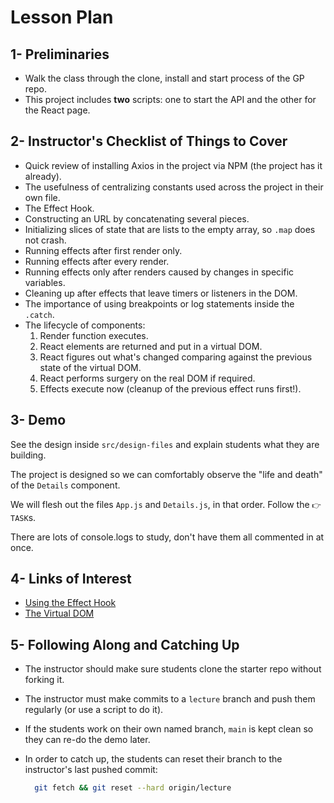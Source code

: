 # Lesson Plan

## 1- Preliminaries

* Walk the class through the clone, install and start process of the GP repo.
* This project includes **two** scripts: one to start the API and the other for the React page.

## 2- Instructor's Checklist of Things to Cover

* Quick review of installing Axios in the project via NPM (the project has it already).
* The usefulness of centralizing constants used across the project in their own file.
* The Effect Hook.
* Constructing an URL by concatenating several pieces.
* Initializing slices of state that are lists to the empty array, so `.map` does not crash.
* Running effects after first render only.
* Running effects after every render.
* Running effects only after renders caused by changes in specific variables.
* Cleaning up after effects that leave timers or listeners in the DOM.
* The importance of using breakpoints or log statements inside the `.catch`.
* The lifecycle of components:
  1. Render function executes.
  1. React elements are returned and put in a virtual DOM.
  1. React figures out what's changed comparing against the previous state of the virtual DOM.
  1. React performs surgery on the real DOM if required.
  1. Effects execute now (cleanup of the previous effect runs first!).

## 3- Demo

See the design inside `src/design-files` and explain students what they are building.

The project is designed so we can comfortably observe the "life and death" of the `Details` component.

We will flesh out the files `App.js` and `Details.js`, in that order. Follow the `👉 TASK`s.

There are lots of console.logs to study, don't have them all commented in at once.

## 4- Links of Interest

* [Using the Effect Hook](https://reactjs.org/docs/hooks-effect.html)
* [The Virtual DOM](https://reactjs.org/docs/faq-internals.html)

## 5- Following Along and Catching Up

* The instructor should make sure students clone the starter repo without forking it.
* The instructor must make commits to a `lecture` branch and push them regularly (or use a script to do it).
* If the students work on their own named branch, `main` is kept clean so they can re-do the demo later.
* In order to catch up, the students can reset their branch to the instructor's last pushed commit:

  ```bash
    git fetch && git reset --hard origin/lecture
  ```
